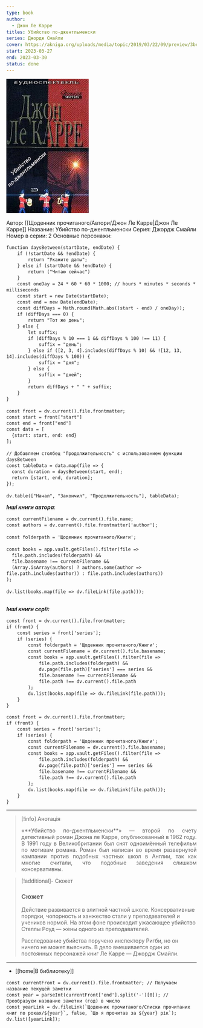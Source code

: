 ```yaml
---
type: book
author:
  - Джон Ле Карре
titles: Убийство по-джентльменски
series: Джордж Смайли
cover: https://akniga.org/uploads/media/topic/2019/03/22/09/preview/3be063edaa8bb4ad5dee_400x.jpg
start: 2023-03-27
end: 2023-03-30
status: done
---
```

![cover|150](media/cover!150-118.jpg)

Автор: [[Щоденник прочитаного/Автори/Джон Ле Карре|Джон Ле Карре]]
Название: Убийство по-джентльменски
Серия: Джордж Смайли
Номер в серии: 2
Основные персонажи:

```dataviewjs
function daysBetween(startDate, endDate) {
	if (!startDate && !endDate) { 
		return "Укажите даты"; 
	} else if (startDate && !endDate) {
		return ("Читаю сейчас")
	}
	const oneDay = 24 * 60 * 60 * 1000; // hours * minutes * seconds * milliseconds
	const start = new Date(startDate);
	const end = new Date(endDate);
	const diffDays = Math.round(Math.abs((start - end) / oneDay));
	if (diffDays === 0) {
		return "Тот же день";   
	} else {
		let suffix;     
	    if (diffDays % 10 === 1 && diffDays % 100 !== 11) {
		    suffix = "день";     
	    } else if ([2, 3, 4].includes(diffDays % 10) && ![12, 13, 14].includes(diffDays % 100)) {
			suffix = "дня";     
		} else {       
			suffix = "дней";     
		}          
		return diffDays + " " + suffix;   
	} 
}  

const front = dv.current().file.frontmatter;
const start = front["start"]
const end = front["end"]
const data = [
  {start: start, end: end}
];

// Добавляем столбец "Продолжительность" с использованием функции daysBetween
const tableData = data.map(file => {
  const duration = daysBetween(start, end);
  return [start, end, duration];
});

dv.table(["Начал", "Закончил", "Продолжительность"], tableData);
```
***Інші книги автора***:
```dataviewjs
const currentFilename = dv.current().file.name;
const authors = dv.current().file.frontmatter['author'];

const folderpath = 'Щоденник прочитаного/Книги';

const books = app.vault.getFiles().filter(file =>
  file.path.includes(folderpath) &&
  file.basename !== currentFilename &&
  (Array.isArray(authors) ? authors.some(author => file.path.includes(author)) : file.path.includes(authors))
);

dv.list(books.map(file => dv.fileLink(file.path)));


```
***Інші книги серії:***
```dataviewjs
const front = dv.current().file.frontmatter;
if (front) {
	const series = front['series'];
	if (series) {
		const folderpath = 'Щоденник прочитаного/Книги';
		const currentFilename = dv.current().file.basename;
		const books = app.vault.getFiles().filter(file =>  
			file.path.includes(folderpath) && 
			dv.page(file.path)['series'] === series && 
			file.basename !== currentFilename &&
			file.path !== dv.current().file.path 
		);
		dv.list(books.map(file => dv.fileLink(file.path)));
	}
}

```

```dataviewjs
const front = dv.current().file.frontmatter;
if (front) {
	const series = front['series'];
	if (series) {
		const folderpath = 'Щоденник прочитаного/Книги';
		const currentFilename = dv.current().file.basename;
		const books = app.vault.getFiles().filter(file =>  
			file.path.includes(folderpath) && 
			dv.page(file.path)['series'] === series && 
			file.basename !== currentFilename &&
			file.path !== dv.current().file.path 
		);
		dv.list(books.map(file => dv.fileLink(file.path)));
	}
}

```

---
>[!info] Анотація
><p align="justify">«**Убийство по-джентльменски**» — второй по счету детективный роман Джона ле Карре, опубликованный в 1962 году. В 1991 году в Великобритании был снят одноимённый телефильм по мотивам романа. Роман был написан во время развернутой кампании  против подобных частных школ в Англии, так как многие считали, что  подобные заведения слишком консервативны.</p>

>[!additional]- Сюжет
>### Сюжет
>
> Действие развивается в элитной частной школе. Консервативные порядки, чопорность и ханжество стали у преподавателей и учеников нормой. На этом фоне  происходит ужасающее убийство Стеллы Роуд — жены одного из  преподавателей.
>
> Расследование убийства поручено инспектору Ригби, но он ничего не может выяснить. В дело вмешивается один из постоянных персонажей книг Ле Карре — Джордж Смайли.

___
- [[home|В библиотеку]]
```dataviewjs
const currentFront = dv.current().file.frontmatter; // Получаем название текущей заметки
const year = parseInt(currentFront['end'].split('-')[0]); // Преобразуем название заметки (год) в число
const yearLink = dv.fileLink(`Щоденник прочитаного/Списки прочитаних книг по роках/${year}`, false, `Що я прочитав за ${year} рік`);
dv.list([yearLink]);
```